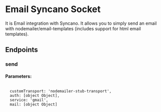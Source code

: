 # Email Syncano Socket

It is Email integration with Syncano. It allows you to simply send an email with nodemailer/email-templates (includes support for html email templates).

## Endpoints

### send

#### Parameters:
```

  customTransport: 'nodemailer-stub-transport',
  auth: [object Object],
  service: 'gmail',
  mail: [object Object]
```

